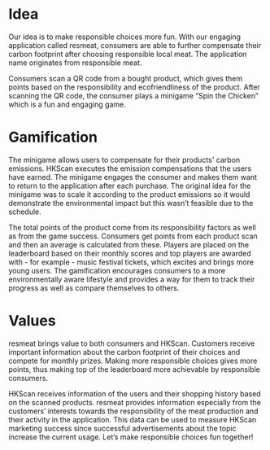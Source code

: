 # Idea
Our idea is to make responsible choices more fun. With our engaging application called resmeat, consumers are able to further compensate their carbon footprint after choosing responsible local meat. The application name originates from responsible meat.

Consumers scan a QR code from a bought product, which gives them points based on the responsibility and ecofriendliness of the product. After scanning the QR code, the consumer plays a minigame “Spin the Chicken” which is a fun and engaging game.

# Gamification
The minigame allows users to compensate for their products' carbon emissions. HKScan executes the emission compensations that the users have earned. The minigame engages the consumer and makes them want to return to the application after each purchase. The original idea for the minigame was to scale it according to the product emissions so it would demonstrate the environmental impact but this wasn’t feasible due to the schedule.

The total points of the product come from its responsibility factors as well as from the game success. Consumers get points from each product scan and then an average is calculated from these. Players are placed on the leaderboard based on their monthly scores and top players are awarded with - for example - music festival tickets, which excites and brings more young users. The gamification encourages consumers to a more environmentally aware lifestyle and provides a way for them to track their progress as well as compare themselves to others.

# Values
resmeat brings value to both consumers and HKScan. Customers receive important information about the carbon footprint of their choices and compete for monthly prizes. Making more responsible choices gives more points, thus making top of the leaderboard more achievable by responsible consumers. 

HKScan receives information of the users and their shopping history based on the scanned products. resmeat provides information especially from the customers’ interests towards the responsibility of the meat production and their activity in the application. This data can be used to measure HKScan marketing success since successful advertisements about the topic increase the current usage. Let’s make responsible choices fun together! 
